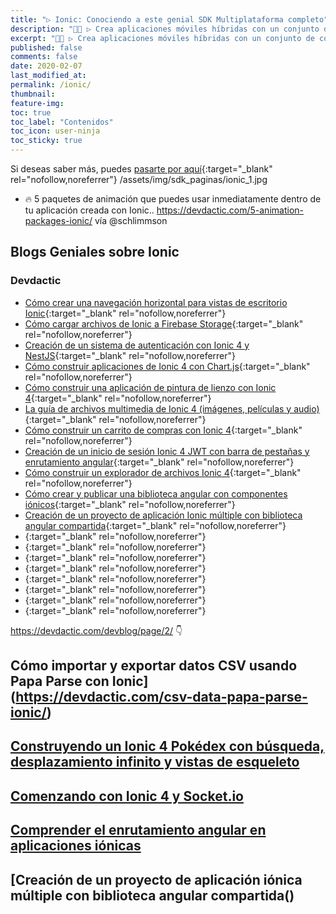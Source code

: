 ```yaml
---
title: "▷ Ionic: Conociendo a este genial SDK Multiplataforma completo"
description: "👩‍🚀 ▷ Crea aplicaciones móviles híbridas con un conjunto de componentes web que unidos a tu framework favorit (Angular , Reaccionar o Vue.js) crearás las mejores apps"
excerpt: "👩‍🚀 ▷ Crea aplicaciones móviles híbridas con un conjunto de componentes web que unidos a tu framework favorit (Angular , Reaccionar o Vue.js) crearás las mejores apps"
published: false
comments: false
date: 2020-02-07
last_modified_at: 
permalink: /ionic/
thumbnail: 
feature-img: 
toc: true
toc_label: "Contenidos"
toc_icon: user-ninja
toc_sticky: true
---
```


Si deseas saber más, puedes [pasarte por aquí](/mejores-sdk-multiplataforma-2019-20/#ionic){:target="_blank" rel="nofollow,noreferrer"}
/assets/img/sdk_paginas/ionic_1.jpg

* 🔥 5 paquetes de animación que puedes usar inmediatamente dentro de tu aplicación creada con Ionic..
 https://devdactic.com/5-animation-packages-ionic/ vía @schlimmson

## Blogs Geniales sobre Ionic

### Devdactic

* [Cómo crear una navegación horizontal para vistas de escritorio Ionic](https://devdactic.com/horizontal-navigation-ionic-desktop/){:target="_blank" rel="nofollow,noreferrer"}
* [Cómo cargar archivos de Ionic a Firebase Storage](https://devdactic.com/upload-ionic-files-firebase-storage/){:target="_blank" rel="nofollow,noreferrer"}
* [Creación de un sistema de autenticación con Ionic 4 y NestJS](https://devdactic.com/authentication-ionic-4-nestjs/){:target="_blank" rel="nofollow,noreferrer"}
* [Cómo construir aplicaciones de Ionic 4 con Chart.js](https://devdactic.com/ionic-4-chartjs/){:target="_blank" rel="nofollow,noreferrer"}
* [Cómo construir una aplicación de pintura de lienzo con Ionic 4](https://devdactic.com/canvas-painting-ionic-4/){:target="_blank" rel="nofollow,noreferrer"}
* [La guía de archivos multimedia de Ionic 4 (imágenes, películas y audio)](https://devdactic.com/ionic-4-media-files-guide/){:target="_blank" rel="nofollow,noreferrer"}
* [Cómo construir un carrito de compras con Ionic 4](https://devdactic.com/shopping-cart-ionic-4/){:target="_blank" rel="nofollow,noreferrer"}
* [Creación de un inicio de sesión Ionic 4 JWT con barra de pestañas y enrutamiento angular](https://devdactic.com/ionic-4-jwt-login/){:target="_blank" rel="nofollow,noreferrer"}
* [Cómo construir un explorador de archivos Ionic 4](https://devdactic.com/ionic-4-file-explorer/){:target="_blank" rel="nofollow,noreferrer"}
* [Cómo crear y publicar una biblioteca angular con componentes iónicos](https://devdactic.com/angular-ionic-library/){:target="_blank" rel="nofollow,noreferrer"}
* [Creación de un proyecto de aplicación Ionic múltiple con biblioteca angular compartida](https://devdactic.com/ionic-multi-app-shared-library/){:target="_blank" rel="nofollow,noreferrer"}
* [](){:target="_blank" rel="nofollow,noreferrer"}
* [](){:target="_blank" rel="nofollow,noreferrer"}
* [](){:target="_blank" rel="nofollow,noreferrer"}
* [](){:target="_blank" rel="nofollow,noreferrer"}
* [](){:target="_blank" rel="nofollow,noreferrer"}
* [](){:target="_blank" rel="nofollow,noreferrer"}
* [](){:target="_blank" rel="nofollow,noreferrer"}
* [](){:target="_blank" rel="nofollow,noreferrer"}

https://devdactic.com/devblog/page/2/ 👇
## Cómo importar y exportar datos CSV usando Papa Parse con Ionic](https://devdactic.com/csv-data-papa-parse-ionic/)

## [Construyendo un Ionic 4 Pokédex con búsqueda, desplazamiento infinito y vistas de esqueleto](https://devdactic.com/ionic-4-pokedex-search-scroll/)

## [Comenzando con Ionic 4 y Socket.io](https://devdactic.com/ionic-4-socket-io/)

## [Comprender el enrutamiento angular en aplicaciones iónicas](https://devdactic.com/angular-routing-ionic/)

## [Creación de un proyecto de aplicación iónica múltiple con biblioteca angular compartida()